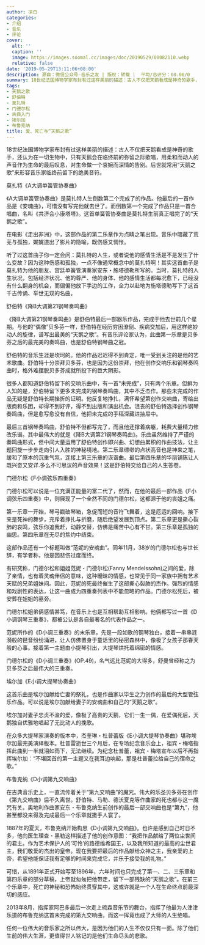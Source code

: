 ```yaml
---
author: 凉白
categories:
- 介绍
- 音乐
- 评论
cover:
  alt: ''
  caption: ''
  image: https://images.soomal.cc/images/doc/20190529/00082110.webp
  relative: false
date: '2019-05-29T13:11:06+08:00'
description: 源自：微信公众号-音乐之友 | 版权：转载 |  平均/总评分：00.00/0
summary: 18世纪法国博物学家布封有过这样美丽的描述：古人不仅把天鹅看成是神奇的歌手，还认为在一切生物中，只有天鹅会在临终前的弥留之际歌唱，用柔和而动人的声音作为生命的最后叹息，对生命做一个哀婉而深情的告别。后世就常用“天鹅之歌”来形容音乐家临终前留下的绝美音符……
tags:
- 天鹅之歌
- 舒伯特
- 莫扎特
- 门德尔松
- 古典入门
- 埃尔加
- 布鲁克纳
title: 爱、死亡与“天鹅之歌”
---
```


18世纪法国博物学家布封有过这样美丽的描述：古人不仅把天鹅看成是神奇的歌手，还认为在一切生物中，只有天鹅会在临终前的弥留之际歌唱，用柔和而动人的声音作为生命的最后叹息，对生命做一个哀婉而深情的告别。后世就常用“天鹅之歌”来形容音乐家临终前留下的绝美音符。

莫扎特《A大调单簧管协奏曲》

《A大调单簧管协奏曲》是莫扎特人生倒数第二个完成了的作品。他最后的一首作品是《安魂曲》，可惜没有写完他就去世了。而倒数第一个完成了作品只是一首合唱曲，名叫《共济会小康塔塔》。这首单簧管协奏曲是莫扎特生前真正唱完了的“天鹅之歌”。

在电影《走出非洲》中，这部作品的第二乐章作为点睛之笔出现。音乐中暗藏了荒芜与孤独，娓娓道出了影片的隐喻，既伤感又惆怅。

听了过这首曲子你一定会问：莫扎特的人生，或者说他的感情生活是不是发生了什么变故？因为这种伤感和孤独，一点不像通常概念中的莫扎特啊！其实这首曲子是莫扎特为他的朋友、宫廷单簧管演奏家安东・施塔德勒所写的。当时，莫扎特的人生状况，包括经济状况、他的尊严、他的身体、他的感情生活都每况愈下，已经没有什么翻身的机会，而偏偏他放下手边的工作，全力以赴地为施塔德勒写下了这首千古传诵、举世无双的名曲。

舒伯特《降B大调第21钢琴奏鸣曲》

《降B大调第21钢琴奏鸣曲》是舒伯特最后一部器乐作品，完成于他去世前几个星期。与他的“偶像”贝多芬一样，舒伯特在经历穷困潦倒、疾病交加后，用这样绝妙动人的旋律，谱写出最美的“天鹅之歌”。有音乐评论家认为，此曲第一乐章是贝多芬之后的最完美的奏鸣曲，也是舒伯特钢琴曲之冠。

舒伯特的音乐生涯是坎坷的。他的作品迟迟得不到肯定，唯一受到关注的是他的艺术歌曲。舒伯特十分崇拜贝多芬，也是因为这份崇拜，他在创作交响乐和钢琴奏鸣曲时，格外难摆脱贝多芬成就所投下的巨大阴影。

很多人都知道舒伯特留下的交响乐曲中，有一首“未完成”，只有两个乐章。但鲜为人知的是，舒伯特留下更多未完成的钢琴奏鸣曲，其中不乏杰作。那些未完成的作品无疑是舒伯特长期挫折的证明。他反复地挣扎，满怀希望第创作交响曲，寄给出版商和乐团，却得不到好评，得不到出版和演出机会。沮丧的舒伯特选择创作钢琴奏鸣曲，但是愈写愈没有自信，他把未完成的手稿深藏进抽屉中。

最后三首钢琴奏鸣曲，舒伯特不但都写完了，而且他还撑着病躯，耗费大量精力修改乐谱。其中最伟大的就是《降B大调第21钢琴奏鸣曲》。乐曲虽然维持了严谨的奏鸣曲形式，但中间大量运用了舒伯特创作即兴曲、幻想曲累积的作曲技法，让主题回旋一步步走向引人入胜的神秘境地。第二乐章缥缈的点状高音也是神来之笔，缓和了原本的沉重气氛，连接上第三乐章的诙谐曲。最后第四乐章的华丽铺陈让人既兴奋又安详.多么不可思议的声音效果！这是舒伯特交给自己的人生答卷。

门德尔松《F小调弦乐四重奏》

门德尔松可以说是一位充满正能量的富二代了，然而，在他的最后一部作品《F小调弦乐四重奏》中，则展现了一个全然不同的门德尔松，这都源于他的丧姐之痛。

第一乐章一开始，琴弓戳破琴箱，急促而短的音符飞舞着，这是厄运的回响。接下来是死神的舞步，充斥着挣扎与折磨，随后绝望发展到顶点。第二乐章更是撕心裂肺的哀鸣，弦乐你追我赶，动静交替，仿佛是痛苦中心有不甘。第三乐章是孤独的幽思。第四乐章在无尽的焦灼中结束。

这部作品还有一个标题叫做“范妮的安魂曲”。同年11月，38岁的门德尔松也与世长辞，有学者称，他是因悲伤过度而终。

有研究称，门德尔松和姐姐范妮・门德尔松(Fanny Mendelssohn)之间的爱，除了亲情，也有着灵魂伴侣的意味，这种暧昧的情感，也常见于同一家族中拥有艺术天赋的兄弟姐妹间。因此，范妮的死最终催生了这部撕心裂肺的杰作。强烈的情感和戏剧性的表达，让这一曲成为四重奏列表中不能忽略的作品。门德尔松死后，被安葬在姐姐的墓旁。

门德尔松姐弟俩感情甚笃，在音乐上也是互相帮助互相影响。他俩都写过一首《D小调钢琴三重奏》，都被公认是各自最著名的代表作品之一。

范妮所作的《D小调三重奏》的末乐章，先是一段如歌的钢琴独白，接着一串串涟漪般的琶音纷纷涌进，让人仿佛置身于童话里的秘密森林中，像极了女孩子那春天般的心事。接着第一主题由小提琴引出，大提琴烘托着绵密的情感。

门德尔松的《D小调三重奏》(OP.49)，名气远比范妮的大得多，舒曼曾经称之为贝多芬之后最伟大的三重奏。

埃尔加《E小调大提琴协奏曲》

这首乐曲是埃尔加献给亡妻的祭礼，也是作曲家以毕生之力创作的最后的大型管弦乐作品。可以说是埃尔加献给妻子的安魂曲和自己的“天鹅之歌”。

埃尔加对妻子忠贞不渝的爱，像极了高贵的天鹅，它们一生一偶，在爱偶死后，天鹅独自优雅地唱起了无比动人的挽歌。

在众多大提琴家演奏的版本中，杰奎琳・杜普蕾版《E小调大提琴协奏曲》堪称埃尔加最完美演绎版本。杜普雷逝世三个月后，在专场纪念音乐会上，祖宾・梅塔指挥此曲到一半就泪如雨下，无法继续。为纪念杜普蕾，祖宾・梅塔宣布以后不再指挥埃尔加：“不堪回首的第一主题又在我耳边响起，那是杜普蕾拉给自己的宿命之歌。”

布鲁克纳《D小调第九交响曲》

在古典音乐史上，一直流传着关于“第九交响曲”的魔咒。伟大的乐圣贝多芬在创作《第九交响曲》后不久离世。舒伯特、马勒、德沃夏克等作曲家的死也都与这一魔咒有关。奥地利作曲家安东・布鲁克纳生前创作的最后一部交响曲也是“第九”，他甚至都没来得及完成最后一个乐章就撒手人寰了。

1887年的夏天，布鲁克纳开始构思《D小调第九交响曲》。也许是感到自己时日不多，他向医生理查・黑勒这样描述了他的创作意图：“我把作品献给了两位尘世间的君主。作为艺术保护人的‘可怜’的路德维希国王，以及我所知道的最高的尘世君主，我们敬爱的杰出的皇帝。现在我要把最后的作品献给众神之主，我亲爱的上帝，希望他能保证我有足够的时间来完成它，并乐于接受我的礼物。”

可惜，从1891年正式开始写至1896年，六年时间也只完成了第―、二、三乐章和第四乐章的部分草稿，上帝就匆匆把他带走，留下一部残缺的“天鹅之歌”。在前三个乐章中，死亡的神秘和恐怖始终贯穿其中，这或许就是一个人在生命终点前最深切的感应。

2013年8月，指挥家阿巴多最后一次走上琉森音乐节的舞台，指挥了他最为人津津乐道的布鲁克纳这首未完成的第九交响曲，而这一挥竟也成了大师的人生绝唱。

任何一位伟大的音乐家之所以伟大，是因为他们的人生不仅仅只有一面。除了他们生前的伟大生涯，更值得世人铭记的是他们生命尽头的悲歌。